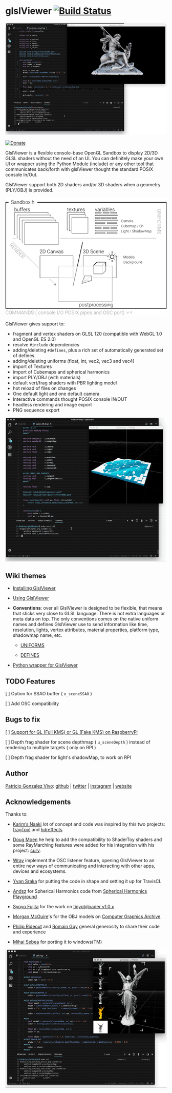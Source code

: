 # glslViewer [![Build Status](https://travis-ci.org/patriciogonzalezvivo/glslViewer.svg?branch=master)](https://travis-ci.org/patriciogonzalezvivo/glslViewer)

![](images/00.gif)

[![Donate](https://www.paypalobjects.com/en_US/i/btn/btn_donate_SM.gif)](https://www.paypal.com/cgi-bin/webscr?cmd=_s-xclick&hosted_button_id=4BQMKQJDQ9XH6)

GlslViewer is a flexible console-base OpenGL Sandbox to display 2D/3D GLSL shaders without the need of an UI. You can definitely make your own UI or wrapper using the Python Module (include) or any other tool that communicates back/forth with glslViewer thought the standard POSIX console In/Out.

GlslViewer support both 2D shaders and/or 3D shaders when a geometry (PLY/OBJ) is provided.

![](images/scene.png)

GlslViewer gives support to:

* fragment and vertex shaders on GLSL 120 (compatible with WebGL 1.0 and OpenGL ES 2.0)
* resolve `#include` dependencies
* adding/deleting `#defines`, plus a rich set of automatically generated set of defines.
* adding/deleting uniforms (float, int, vec2, vec3 and vec4)
* import of Textures
* import of Cubemaps and spherical harmonics
* import PLY/OBJ (with materials)
* default vert/frag shaders with PBR lighting model
* hot reload of files on changes
* One default light and one default camera
* Interactive commands thought POSIX console IN/OUT
* headless rendering and image export
* PNG sequence export

![](images/01.gif)

## Wiki themes

* [Installing GlslViewer](https://github.com/patriciogonzalezvivo/glslViewer/wiki/Installing-GlslViewer)

* [Using GlslViewer](https://github.com/patriciogonzalezvivo/glslViewer/wiki/Using-GlslViewer)

* **Conventions**: over all GlslViewer is designed to be flexible, that means that sticks very close to GLSL language. There is not extra languages or meta data on top. The only conventions comes on the native uniform names and defines GlslViewer use to send information like time, resolution, lights, vertex attributes, material properties, platform type, shadowmap name, etc.

    * [UNIFORMS](https://github.com/patriciogonzalezvivo/glslViewer/wiki/GlslViewer-UNIFORMS)

    * [DEFINES](https://github.com/patriciogonzalezvivo/glslViewer/wiki/GlslViewer-DEFINES)

* [Python wrapper for GlslViewer](https://github.com/patriciogonzalezvivo/glslViewer/wiki/Python-wrapper-for-GlslViewer)


## TODO Features

[ ] Option for SSAO buffer ( `u_sceneSSAO` )

[ ] Add OSC compatibility

## Bugs to fix

[ ] [Support for GL (Full KMS) or GL (Fake KMS) on RaspberryPi](https://github.com/patriciogonzalezvivo/glslViewer/issues/135)

[ ] Depth frag shader for scene depthmap  ( `u_sceneDepth` ) instead of rendering to multiple targets ( only on RPI )

[ ] Depth frag shader for light's shadowMap, to work on RPI

## Author

[Patricio Gonzalez Vivo](https://twitter.com/patriciogv): [github](https://github.com/patriciogonzalezvivo) | [twitter](https://twitter.com/patriciogv) | [instagram](https://www.instagram.com/patriciogonzalezvivo/) | [website](http://patricio.io)


## Acknowledgements

Thanks to:

* [Karim’s Naaki](http://karim.naaji.fr/) lot of concept and code was inspired by this two projects: [fragTool](https://github.com/karimnaaji/fragtool) and [hdreffects](https://github.com/karimnaaji/hdreffects)

* [Doug Moen](https://github.com/doug-moen) he help to add the compatibility to ShaderToy shaders and some RayMarching features were added for his integration with his project: [curv](https://github.com/doug-moen/curv).

* [Wray](https://twitter.com/wraybowling) implement the OSC listener feature, opening GlslViewer to an entire new ways of communicating and interacting with other apps, devices and ecosystems.

* [Yvan Sraka](https://github.com/yvan-sraka) for putting the code in shape and setting it up for TravisCI.

* [Andsz](http://andsz.de/) for Spherical Harmonics code from [Spherical Harmonics Playground](https://github.com/ands/spherical_harmonics_playground/)

* [Syoyo Fujita](syoyo.wordpress.com) for the work on [tinyobjloader v1.0.x](https://github.com/syoyo/tinyobjloader)

* [Morgan McGuire](https://casual-effects.com)'s for the OBJ models on [Computer Graphics Archive](https://casual-effects.com/data)

* [Philip Rideout](http://prideout.net/) and [Romain Guy](http://www.curious-creature.com/) general generosity to share their code and experience

* [Mihai Sebea](https://codepatcher.wordpress.com) for porting it to windows(TM) 

![](images/dof.gif)